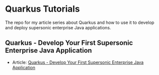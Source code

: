 # Quarkus Tutorials

The repo for my article series about Quarkus and how to use it to develop and deploy supersonic enterprise Java applications.

## Quarkus - Develop Your First Supersonic Enterprise Java Application

* Article: [Quarkus - Develop Your First Supersonic Enterprise Java Application](https://www.thomasvitale.com/quarkus-getting-started/)
